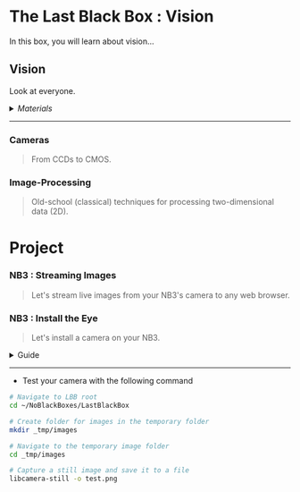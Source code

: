 # The Last Black Box : Vision
In this box, you will learn about vision...

## Vision
Look at everyone.

<details><summary><i>Materials</i></summary><p>

Name|Depth|Description| # |Data|Link|
:-------|:---:|:----------|:-:|:--:|:--:|
Camera (RPi v3)|01|RPi color camera with auto-focus (version 3)|1|[-D-](/boxes/vision/_resources/datasheets/rpi_camera_v3.pdf)|[-L-](https://uk.farnell.com/raspberry-pi/sc0872/rpi-camera-mod-3-standard-lens/dp/4132318)
NB3 Camera Mount|01|Custom laser cut mount for RPi camera|1|[-D-](/boxes/vision/NB3_camera_mount)|[-L-](VK)
NB3 Cortex Mount|01|Custom laser cut holder for NPU|1|[-D-](/boxes/vision/NB3_cortex_mount)|[-L-](VK)
M2.5 bolt (6)|01|6 mm long M2.5 bolt|4|[-D-](/boxes/vision/)|[-L-](https://www.accu.co.uk/pozi-pan-head-screws/9255-SPP-M2-5-6-A2)
M2.5 standoff (20/PS)|01|20 mm long plug-to-socket M2.5 standoff|4|[-D-](/boxes/vision/)|[-L-](https://uk.farnell.com/wurth-elektronik/971200151/standoff-hex-male-female-20mm/dp/2884418)
M3 nut (square)|01|square M3 nut 1.8 mm thick|1|[-D-](/boxes/vision/)|[-L-](https://www.accu.co.uk/flat-square-nuts/21326-HFSN-M3-A2)
M3 bolt (12)|01|12 mm long M3 bolt|1|[-D-](/boxes/vision/)|[-L-](https://www.accu.co.uk/pozi-pan-head-screws/500116-SPP-M3-12-ST-BZP)
M2 bolt (8)|01|8 mm long M2 bolt|4|[-D-](/boxes/vision/)|[-L-](https://www.accu.co.uk/pozi-pan-head-screws/500101-SPP-M2-8-ST-BZP)
M2 nut|01|regular M2 nut|4|[-D-](/boxes/vision/)|[-L-](https://www.accu.co.uk/hexagon-nuts/456429-HPN-M2-C8-Z)

</p></details><hr>

### Cameras
> From CCDs to CMOS.


### Image-Processing
> Old-school (classical) techniques for processing two-dimensional data (2D).


# Project
### NB3 : Streaming Images
> Let's stream live images from your NB3's camera to any web browser.


### NB3 : Install the Eye
> Let's install a camera on your NB3.

<details><summary><weak>Guide</weak></summary>
:-:-: A video guide to completing this project can be viewed <a href="https://vimeo.com/1042945461" target="_blank" rel="noopener noreferrer">here</a>.
</details><hr>

- Test your camera with the following command
```bash
# Navigate to LBB root
cd ~/NoBlackBoxes/LastBlackBox

# Create folder for images in the temporary folder
mkdir _tmp/images

# Navigate to the temporary image folder
cd _tmp/images

# Capture a still image and save it to a file
libcamera-still -o test.png
```


